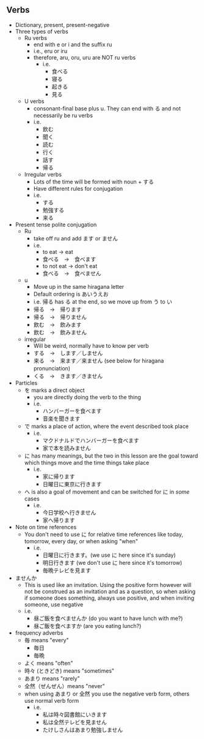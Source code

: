 ## Verbs
* Dictionary, present, present-negative
* Three types of verbs
	* Ru verbs
		* end with e or i and the suffix ru
		* i.e., eru or iru
		* therefore, aru, oru, uru are NOT ru verbs
			* i.e.
				* 食べる
				* 寝る
				* 起きる
				* 見る
	* U verbs
		* consonant-final base plus u. They can end with る and not necessarily be ru verbs
		* i.e. 
			* 飲む
			* 聞く
			* 読む
			* 行く
			* 話す
			* 帰る
	* Irregular verbs
		* Lots of the time will be formed with noun + する
		* Have different rules for conjugation
		* i.e.
			* する
			* 勉強する
			* 来る
* Present tense polite conjugation
	* Ru
		* take off ru and add ます or ません
		* i.e.
			* to eat -> eat
			* 食べる　→　食べます
			* to not eat -> don't eat
			* 食べる　→　食べません
	* u
		* Move up in the same hiragana letter
		* Default ordering is あいうえお
		* i.e. 帰る has る at the end, so we move up from う to い
		* 帰る　→　帰ります
		* 帰る　→　帰りません
		* 飲む　→　飲みます
		* 飲む　→　飲みません
	* irregular
		* Will be weird, normally have to know per verb
		* する　→　します／しません
		* 来る　→　来ます／来ません (see below for hiragana pronunciation)　
		* くる　→　きます／きません
* Particles
	* を marks a direct object
		* you are directly doing the verb to the thing
		* i.e.
			* ハンバーガーを食べます
			* 音楽を聞きます
	* で  marks a place of action, where the event described took place
		* i.e.
			* マクドナルドでハンバーガーを食べます
			* 家で本を読みません
	* に has many meanings, but the two in this lesson are the goal toward which things move and the time things take place
		* i.e.
			* 家に帰ります
			* 日曜日に東京に行きます
	* へ is also a goal of movement and can be switched for に in *some* cases
		* i.e.
			* 今日学校へ行きません
			* 家へ帰ります
* Note on time references
	* You don't need to use に for relative time references like today, tomorrow, every day, or when asking "when"
		* i.e.
			* 日曜日に行きます。(we use に here since it's sunday)
			* 明日行きます (we don't use に here since it's tomorrow)
			* 毎晩テレビを見ます
* ませんか
	* This is used like an invitation. Using the positive form however will not be construed as an invitation and as a question, so when asking if someone does something, always use positive, and when inviting someone, use negative
	* i.e.
		* 昼ご飯を食べませんか (do you want to have lunch with me?)
		* 昼ご飯を食べますか (are you eating lunch?)
* frequency adverbs
	* 毎 means "every"
		* 毎日
		* 毎晩
	* よく means "often"
	* 時々 (ときどき) means "sometimes"
	* あまり means "rarely"
	* 全然（ぜんぜん）means "never"
	* when using あまり or 全然 you use the negative verb form, others use normal verb form
		* i.e.
			* 私は時々図書館にいきます
			* 私は全然テレビを見ません
			* たけしさんはあまり勉強しません
	
	
	
	
